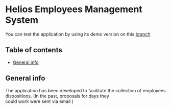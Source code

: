 # Helios Employees Management System

You can test the application by using its demo version on this [branch](https://github.com/Arthvr96/helios-employees-management-system/tree/demonstration)

## Table of contents
* [General info](#general-info)


## General info
The application has been developed to facilitate the collection of employees dispositions. (In the past, proposals for days they <br>could work were sent via email )<br>
